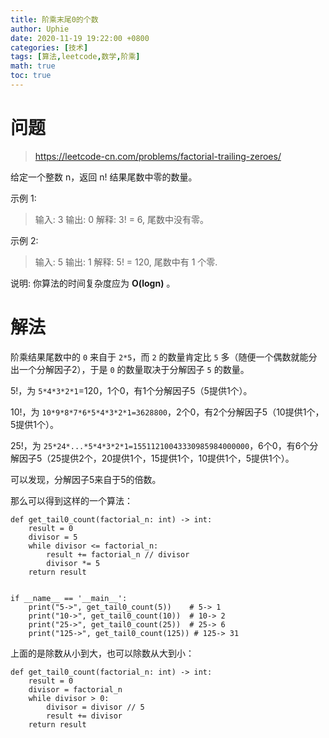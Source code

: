 ```yaml
---
title: 阶乘末尾0的个数
author: Uphie
date: 2020-11-19 19:22:00 +0800
categories: [技术]
tags: [算法,leetcode,数学,阶乘]
math: true
toc: true
---
```



# 问题

>https://leetcode-cn.com/problems/factorial-trailing-zeroes/

给定一个整数 n，返回 n! 结果尾数中零的数量。

示例 1:
>输入: 3
输出: 0
解释: 3! = 6, 尾数中没有零。

示例 2:
>输入: 5
输出: 1
解释: 5! = 120, 尾数中有 1 个零.

说明: 你算法的时间复杂度应为 **O(logn)** 。

# 解法

阶乘结果尾数中的 `0` 来自于 `2*5`，而 `2` 的数量肯定比 `5` 多（随便一个偶数就能分出一个分解因子2），于是 `0` 的数量取决于分解因子 `5` 的数量。

5!，为 `5*4*3*2*1`=120，1个0，有1个分解因子5（5提供1个）。

10!，为 `10*9*8*7*6*5*4*3*2*1=3628800`，2个0，有2个分解因子5（10提供1个，5提供1个）。

25!，为 `25*24*...*5*4*3*2*1=15511210043330985984000000`，6个0，有6个分解因子5（25提供2个，20提供1个，15提供1个，10提供1个，5提供1个）。

可以发现，分解因子5来自于5的倍数。

那么可以得到这样的一个算法：

```
def get_tail0_count(factorial_n: int) -> int:
    result = 0
    divisor = 5
    while divisor <= factorial_n:
        result += factorial_n // divisor
        divisor *= 5
    return result


if __name__ == '__main__':
    print("5->", get_tail0_count(5))    # 5-> 1
    print("10->", get_tail0_count(10))  # 10-> 2
    print("25->", get_tail0_count(25))  # 25-> 6
    print("125->", get_tail0_count(125)) # 125-> 31

```

上面的是除数从小到大，也可以除数从大到小：
```
def get_tail0_count(factorial_n: int) -> int:
    result = 0
    divisor = factorial_n
    while divisor > 0:
        divisor = divisor // 5
        result += divisor
    return result
```
